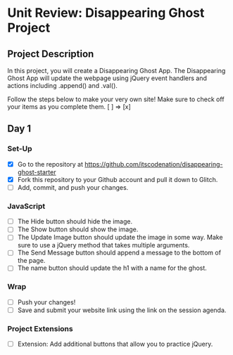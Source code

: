 # Unit Review: Disappearing Ghost Project

## Project Description
In this project, you will create a Disappearing Ghost App. The Disappearing Ghost App will update the webpage using jQuery event handlers and actions including .append() and .val().

Follow the steps below to make your very own site! 
Make sure to check off your items as you complete them. [ ] => [x]

## Day 1

### Set-Up
- [x] Go to the repository at https://github.com/itscodenation/disappearing-ghost-starter
- [x] Fork this repository to your Github account and pull it down to Glitch.
- [ ] Add, commit, and push your changes.

### JavaScript
- [ ] The Hide button should hide the image.
- [ ] The Show button should show the image.
- [ ] The Update Image button should update the image in some way. Make sure to use a jQuery method that takes multiple arguments.
- [ ] The Send Message button should append a message to the bottom of the page.
- [ ] The name button should update the h1 with a name for the ghost.

### Wrap
- [ ] Push your changes!
- [ ] Save and submit your website link using the link on the session agenda.

### Project Extensions
- [ ] Extension: Add additional buttons that allow you to practice jQuery.
